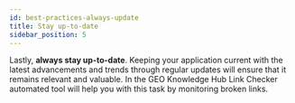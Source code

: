 ```yaml
---
id: best-practices-always-update
title: Stay up-to-date
sidebar_position: 5
---
```


Lastly, **always stay up-to-date**. Keeping your application current with the latest advancements and trends through regular updates will ensure that it remains relevant and valuable. In the GEO Knowledge Hub Link Checker automated tool will help you with this task by monitoring broken links.
